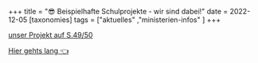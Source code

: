+++
title = "😎 Beispielhafte Schulprojekte - wir sind dabei!"
date = 2022-12-05
[taxonomies]
tags = ["aktuelles" ,"ministerien-infos" ]
+++

[unser Projekt auf S.49/50](https://volksschule-partenkirchen.de/wp-content/uploads/Buendnisse_2018-2022.pdf)

[Hier gehts lang 👈](https://www.kulturmachtstark-bayern.de/die-servicestelle/online-publikation-schaufenster/index.html)
